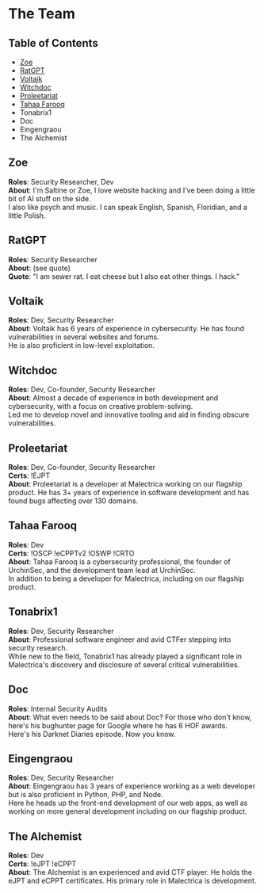 # The Team

## Table of Contents
- [Zoe](#Zoe)
- [RatGPT](#RatGPT)
- [Voltaik](#Volatik)
- [Witchdoc](#Witchdoc)
- [Proleetariat](#Proleetariat)
- [Tahaa Farooq](#Tahaa-Faroog)
- Tonabrix1
- Doc
- Eingengraou
- The Alchemist

## Zoe
**Roles**: Security Researcher, Dev  
**About**: I'm Saltine or Zoe, I love website hacking and I've been doing a little bit of AI stuff on the side.  
I also like psych and music. I can speak English, Spanish, Floridian, and a little Polish.

## RatGPT
**Roles**: Security Researcher  
**About**: (see quote)  
**Quote**: "I am sewer rat. I eat cheese but I also eat other things. I hack."

## Voltaik
**Roles**: Dev, Security Researcher  
**About**: Voltaik has 6 years of experience in cybersecurity. He has found vulnerabilities in several websites and forums.  
He is also proficient in low-level exploitation.

## Witchdoc
**Roles**: Dev, Co-founder, Security Researcher  
**About**: Almost a decade of experience in both development and cybersecurity, with a focus on creative problem-solving.  
Led me to develop novel and innovative tooling and aid in finding obscure vulnerabilities.

## Proleetariat
**Roles**: Dev, Co-founder, Security Researcher  
**Certs**: !EJPT  
**About**: Proleetariat is a developer at Malectrica working on our flagship product. He has 3+ years of experience in software development and has found bugs affecting over 130 domains.

## Tahaa Farooq
**Roles**: Dev  
**Certs**: !OSCP !eCPPTv2 !OSWP !CRTO  
**About**: Tahaa Farooq is a cybersecurity professional, the founder of UrchinSec, and the development team lead at UrchinSec.  
In addition to being a developer for Malectrica, including on our flagship product.

## Tonabrix1
**Roles**: Dev, Security Researcher  
**About**: Professional software engineer and avid CTFer stepping into security research.  
While new to the field, Tonabrix1 has already played a significant role in Malectrica's discovery and disclosure of several critical vulnerabilities.

## Doc
**Roles**: Internal Security Audits  
**About**: What even needs to be said about Doc? For those who don't know, here's his bughunter page for Google where he has 6 HOF awards.  
Here's his Darknet Diaries episode. Now you know.

## Eingengraou
**Roles**: Dev, Security Researcher  
**About**: Eingengraou has 3 years of experience working as a web developer but is also proficient in Python, PHP, and Node.  
Here he heads up the front-end development of our web apps, as well as working on more general development including on our flagship product.

## The Alchemist
**Roles**: Dev  
**Certs**: !eJPT !eCPPT  
**About**: The Alchemist is an experienced and avid CTF player. He holds the eJPT and eCPPT certificates. His primary role in Malectrica is development.
